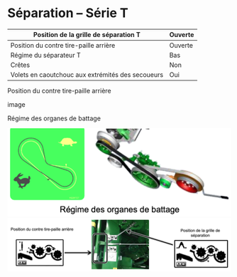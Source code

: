 # Séparation – Série T


| Position de la grille de séparation T  | Ouverte  |   
|---|---|
| Position du contre tire-paille arrière  | Ouverte  |   
| Régime du séparateur T  | Bas  |   
| Crêtes  | Non  |   
| Volets en caoutchouc aux extrémités des secoueurs  | Oui  |

Position du contre tire-paille arrière

image

Régime des organes de battage

![../images/Capture%20d%E2%80%99%C3%A9cran%202025-04-20%20%C3%A0%2011.51.44.png](../images/Capture%20d%E2%80%99%C3%A9cran%202025-04-20%20%C3%A0%2011.51.44.png)
![../images/Capture%20d%E2%80%99%C3%A9cran%202025-04-20%20%C3%A0%2011.52.08.png](../images/Capture%20d%E2%80%99%C3%A9cran%202025-04-20%20%C3%A0%2011.52.08.png)
